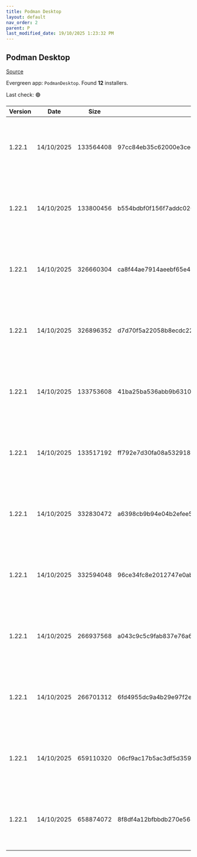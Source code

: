 ```yaml
---
title: Podman Desktop
layout: default
nav_order: 2
parent: P
last_modified_date: 19/10/2025 1:23:32 PM
---
```


## Podman Desktop

[Source](https://github.com/podman-desktop/podman-desktop)

Evergreen app: `PodmanDesktop`. Found **12** installers.

Last check: 🟢

| Version | Date       | Size      | Sha256                                                           | Architecture | InstallerType | Type | URI                                                                                                                                                                                                                                                |
| ------- | ---------- | --------- | ---------------------------------------------------------------- | ------------ | ------------- | ---- | -------------------------------------------------------------------------------------------------------------------------------------------------------------------------------------------------------------------------------------------------- |
| 1.22.1  | 14/10/2025 | 133564408 | 97cc84eb35c62000e3ced5097a0f8de08006c87527b43fca0f7a8b6525dfd032 | ARM64        | Portable      | exe  | [https://github.com/podman-desktop/podman-desktop/releases/download/v1.22.1/podman-desktop-1.22.1-arm64.exe](https://github.com/podman-desktop/podman-desktop/releases/download/v1.22.1/podman-desktop-1.22.1-arm64.exe)                           |
| 1.22.1  | 14/10/2025 | 133800456 | b554bdbf0f156f7addc02651d6761b3ca645a64711c1e832d552727d2d54a119 | ARM64        | Default       | exe  | [https://github.com/podman-desktop/podman-desktop/releases/download/v1.22.1/podman-desktop-1.22.1-setup-arm64.exe](https://github.com/podman-desktop/podman-desktop/releases/download/v1.22.1/podman-desktop-1.22.1-setup-arm64.exe)               |
| 1.22.1  | 14/10/2025 | 326660304 | ca8f44ae7914aeebf65e4548f500b014d9e7f3637f1931b48d65db9f17e06225 | ARM64        | Portable      | exe  | [https://github.com/podman-desktop/podman-desktop/releases/download/v1.22.1/podman-desktop-airgap-1.22.1-arm64.exe](https://github.com/podman-desktop/podman-desktop/releases/download/v1.22.1/podman-desktop-airgap-1.22.1-arm64.exe)             |
| 1.22.1  | 14/10/2025 | 326896352 | d7d70f5a22058b8ecdc229d781ac0644c4c1bdd24dec69ddfd885f3a8fc8bc85 | ARM64        | Airgap        | exe  | [https://github.com/podman-desktop/podman-desktop/releases/download/v1.22.1/podman-desktop-airgap-1.22.1-setup-arm64.exe](https://github.com/podman-desktop/podman-desktop/releases/download/v1.22.1/podman-desktop-airgap-1.22.1-setup-arm64.exe) |
| 1.22.1  | 14/10/2025 | 133753608 | 41ba25ba536abb9b63104802b2b36f89b9e828ce31d3a8fd63a908438c4fb2a0 | x64          | Default       | exe  | [https://github.com/podman-desktop/podman-desktop/releases/download/v1.22.1/podman-desktop-1.22.1-setup-x64.exe](https://github.com/podman-desktop/podman-desktop/releases/download/v1.22.1/podman-desktop-1.22.1-setup-x64.exe)                   |
| 1.22.1  | 14/10/2025 | 133517192 | ff792e7d30fa08a532918e656b628a0d7194a183c40cf355714e42249234f7a5 | x64          | Portable      | exe  | [https://github.com/podman-desktop/podman-desktop/releases/download/v1.22.1/podman-desktop-1.22.1-x64.exe](https://github.com/podman-desktop/podman-desktop/releases/download/v1.22.1/podman-desktop-1.22.1-x64.exe)                               |
| 1.22.1  | 14/10/2025 | 332830472 | a6398cb9b94e04b2efee5eb7161aeac9c24d207eba22ab55c68ea69b1aa90cda | x64          | Airgap        | exe  | [https://github.com/podman-desktop/podman-desktop/releases/download/v1.22.1/podman-desktop-airgap-1.22.1-setup-x64.exe](https://github.com/podman-desktop/podman-desktop/releases/download/v1.22.1/podman-desktop-airgap-1.22.1-setup-x64.exe)     |
| 1.22.1  | 14/10/2025 | 332594048 | 96ce34fc8e2012747e0ab364ae48a4a854cd1c1cb5b30d26e48ab369829282f3 | x64          | Portable      | exe  | [https://github.com/podman-desktop/podman-desktop/releases/download/v1.22.1/podman-desktop-airgap-1.22.1-x64.exe](https://github.com/podman-desktop/podman-desktop/releases/download/v1.22.1/podman-desktop-airgap-1.22.1-x64.exe)                 |
| 1.22.1  | 14/10/2025 | 266937568 | a043c9c5c9fab837e76a622d0c27d9d6077ed209bdc459ba5b6f8802effe4dc3 | x86          | Default       | exe  | [https://github.com/podman-desktop/podman-desktop/releases/download/v1.22.1/podman-desktop-1.22.1-setup.exe](https://github.com/podman-desktop/podman-desktop/releases/download/v1.22.1/podman-desktop-1.22.1-setup.exe)                           |
| 1.22.1  | 14/10/2025 | 266701312 | 6fd4955dc9a4b29e97f2eada152a01c9f60ecc4b67cae94d76e9cb0864e19f19 | x86          | Portable      | exe  | [https://github.com/podman-desktop/podman-desktop/releases/download/v1.22.1/podman-desktop-1.22.1.exe](https://github.com/podman-desktop/podman-desktop/releases/download/v1.22.1/podman-desktop-1.22.1.exe)                                       |
| 1.22.1  | 14/10/2025 | 659110320 | 06cf9ac17b5ac3df5d35911f57c3c6a9f2799eb2b1cdd77d8e91d3542e304699 | x86          | Airgap        | exe  | [https://github.com/podman-desktop/podman-desktop/releases/download/v1.22.1/podman-desktop-airgap-1.22.1-setup.exe](https://github.com/podman-desktop/podman-desktop/releases/download/v1.22.1/podman-desktop-airgap-1.22.1-setup.exe)             |
| 1.22.1  | 14/10/2025 | 658874072 | 8f8df4a12bfbbdb270e5684405f1fc20753171160bac094bc9f418d40ed956f7 | x86          | Portable      | exe  | [https://github.com/podman-desktop/podman-desktop/releases/download/v1.22.1/podman-desktop-airgap-1.22.1.exe](https://github.com/podman-desktop/podman-desktop/releases/download/v1.22.1/podman-desktop-airgap-1.22.1.exe)                         |
